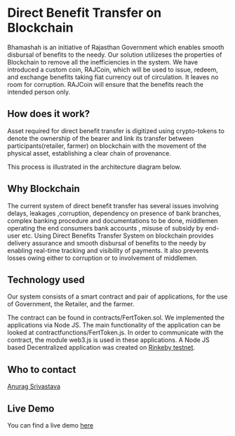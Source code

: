 # Direct Benefit Transfer on Blockchain
Bhamashah is an initiative of Rajasthan Government which enables smooth disbursal of benefits to the needy. Our solution utilizeses the properties of Blockchain to remove all the inefficiencies in the system. We have introduced a custom coin, RAJCoin, which will be used to issue, redeem, and exchange benefits taking fiat currency out of circulation. It leaves no room for corruption. RAJCoin will ensure that the benefits reach the intended person only.

## How does it work?
Asset required for direct benefit transfer is digitized using crypto-tokens to denote the ownership of the bearer and link its transfer between participants(retailer, farmer) on blockchain with the
movement of the physical asset, establishing a clear chain of provenance. 

This process is illustrated in the architecture diagram below.

## Why Blockchain
The current system of direct benefit transfer has several  issues involving delays, leakages ,corruption, dependency on presence of bank branches, complex banking procedure and documentations to be done, middlemen operating the end consumers bank accounts , misuse of subsidy by end-user etc. Using Direct Benefits Transfer System on blockchain provides delivery assurance and smooth disbursal of benefits to the needy
by enabling real-time tracking and visibility of payments. It also prevents losses owing either to corruption or to involvement of middlemen.  

## Technology used
Our system consists of a smart contract and pair of applications, for the use of Government, the Retailer, and the farmer.

The contract can be found in contracts/FertToken.sol. We implemented the applications via Node JS. The main functionality of the application can be looked at contractfunctions/FertToken.js.
In order to communicate with the contract, the module web3.js is used in these applications. A Node JS based Decentralized application was created on [Rinkeby testnet](https://www.rinkeby.io/#stats). 

## Who to contact
[Anurag Srivastava](mailto:anurag@zeonlab.com)

## Live Demo
You can find a live demo [here](http://bharatcoin.zeonlab.com/) 
